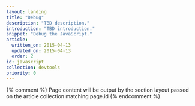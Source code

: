 ```yaml
---
layout: landing
title: "Debug"
description: "TBD description."
introduction: "TBD introduction."
snippet: "Debug the JavaScript."
article:
  written_on: 2015-04-13
  updated_on: 2015-04-13
  order: 2
id: javascript
collection: devtools
priority: 0
---
```


{% comment %}
Page content will be output by the section layout passed on the article collection matching page.id
{% endcomment %}